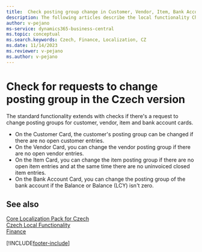 ```yaml
---
title:  Check posting group change in Customer, Vendor, Item, Bank Account [CZ]
description: The following articles describe the local functionality Check of Posting Group changing – Customer, Vendor, item, bank account in the Czech version of Business Central.
author: v-pejano
ms-service: dynamics365-business-central
ms.topic: conceptual
ms.search.keywords: Czech, Finance, Localization, CZ
ms.date: 11/14/2023 
ms.reviewer: v-pejano
ms.author: v-pejano
---
```


# Check for requests to change posting group in the Czech version

The standard functionality extends with checks if there's a request to change posting groups for customer, vendor, item and bank account cards.

- On the Customer Card, the customer's posting group can be changed if there are no open customer entries.
- On the Vendor Card, you can change the vendor posting group if there are no open vendor entries.
- On the Item Card, you can change the item posting group if there are no open item entries and at the same time there are no uninvoiced closed item entries.
- On the Bank Account Card, you can change the posting group of the bank account if the Balance or Balance (LCY) isn't zero.

## See also

[Core Localization Pack for Czech](ui-extensions-core-localization-pack-cz.md)  
[Czech Local Functionality](czech-local-functionality.md)  
[Finance](../../finance.md)  


[!INCLUDE[footer-include](../../includes/footer-banner.md)]